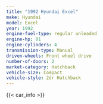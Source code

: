 ```yaml
---
title: "1992 Hyundai Excel"
make: Hyundai
model: Excel
year: 1992
engine-fuel-type: regular unleaded
engine-hp: 81
engine-cylinders: 4
transmission-type: Manual
driven-wheels: Front wheel drive
number-of-doors: 2
market-category: Hatchback
vehicle-size: Compact
vehicle-style: 2dr Hatchback
---
```


{{< car_info >}}
